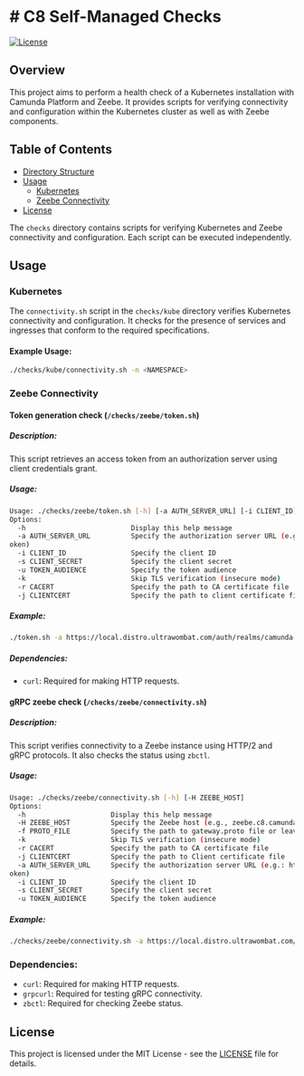 # # C8 Self-Managed Checks

[![License](https://img.shields.io/badge/license-MIT-blue.svg)](LICENSE)

## Overview

This project aims to perform a health check of a Kubernetes installation with Camunda Platform and Zeebe. It provides scripts for verifying connectivity and configuration within the Kubernetes cluster as well as with Zeebe components.

## Table of Contents

- [Directory Structure](#directory-structure)
- [Usage](#usage)
  - [Kubernetes](#kubernetes-connectivity)
  - [Zeebe Connectivity](#zeebe-connectivity)
- [License](#license)

The `checks` directory contains scripts for verifying Kubernetes and Zeebe connectivity and configuration. Each script can be executed independently.

## Usage

### Kubernetes

The `connectivity.sh` script in the `checks/kube` directory verifies Kubernetes connectivity and configuration. It checks for the presence of services and ingresses that conform to the required specifications.

#### Example Usage:
```bash
./checks/kube/connectivity.sh -n <NAMESPACE>
```

### Zeebe Connectivity

#### Token generation check (`/checks/zeebe/token.sh`)

##### Description:

This script retrieves an access token from an authorization server using client credentials grant.

##### Usage:
```bash
Usage: ./checks/zeebe/token.sh [-h] [-a AUTH_SERVER_URL] [-i CLIENT_ID] [-s CLIENT_SECRET] [-u TOKEN_AUDIENCE]
Options:
  -h                          Display this help message
  -a AUTH_SERVER_URL          Specify the authorization server URL (e.g.: https://local.distro.ultrawombat.com/auth/realms/camunda-platform/protocol/openid-connect/t
oken)
  -i CLIENT_ID                Specify the client ID
  -s CLIENT_SECRET            Specify the client secret
  -u TOKEN_AUDIENCE           Specify the token audience
  -k                          Skip TLS verification (insecure mode)
  -r CACERT                   Specify the path to CA certificate file
  -j CLIENTCERT               Specify the path to client certificate file
```

##### Example:
```bash
./token.sh -a https://local.distro.ultrawombat.com/auth/realms/camunda-platform/protocol/openid-connect/token -i debug -s 0Rn28VrQxGNxowrCWe6wbujwFghO4990 -u zeebe.distro.ultrawombat.com -u zeebe.local.distro.ultrawombat.com
```

##### Dependencies:
- `curl`: Required for making HTTP requests.

#### gRPC zeebe check (`/checks/zeebe/connectivity.sh`)

##### Description:
This script verifies connectivity to a Zeebe instance using HTTP/2 and gRPC protocols. It also checks the status using `zbctl`.

##### Usage:
```bash
Usage: ./checks/zeebe/connectivity.sh [-h] [-H ZEEBE_HOST]
Options:
  -h                     Display this help message
  -H ZEEBE_HOST          Specify the Zeebe host (e.g., zeebe.c8.camunda.example.com)
  -f PROTO_FILE          Specify the path to gateway.proto file or leave empty to download it
  -k                     Skip TLS verification (insecure mode)
  -r CACERT              Specify the path to CA certificate file
  -j CLIENTCERT          Specify the path to Client certificate file
  -a AUTH_SERVER_URL     Specify the authorization server URL (e.g.: https://local.distro.example.com/auth/realms/camunda-platform/protocol/openid-connect/t
oken)
  -i CLIENT_ID           Specify the client ID
  -s CLIENT_SECRET       Specify the client secret
  -u TOKEN_AUDIENCE      Specify the token audience
```

##### Example:
```bash
./checks/zeebe/connectivity.sh -a https://local.distro.ultrawombat.com/auth/realms/camunda-platform/protocol/openid-connect/token -i debug -s 0Rn28VrQxGNxowrCWe6wbujwFghO4990 -u zeebe.distro.ultrawombat.com -H zeebe.local.distro.ultrawombat.com
```

### Dependencies:
- `curl`: Required for making HTTP requests.
- `grpcurl`: Required for testing gRPC connectivity.
- `zbctl`: Required for checking Zeebe status.

## License

This project is licensed under the MIT License - see the [LICENSE](LICENSE) file for details.
